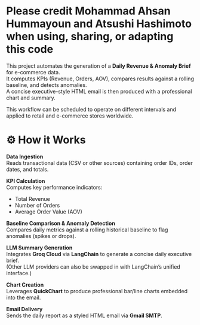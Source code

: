 # Please credit **Mohammad Ahsan Hummayoun** and **Atsushi Hashimoto** when using, sharing, or adapting this code 

This project automates the generation of a **Daily Revenue & Anomaly Brief** for e-commerce data.  
It computes KPIs (Revenue, Orders, AOV), compares results against a rolling baseline, and detects anomalies.  
A concise executive-style HTML email is then produced with a professional chart and summary.  

This workflow can be scheduled to operate on different intervals and applied to retail and e-commerce stores worldwide.

# ⚙️ How it Works

**Data Ingestion**  
Reads transactional data (CSV or other sources) containing order IDs, order dates, and totals.  

**KPI Calculation**  
Computes key performance indicators:  
- Total Revenue  
- Number of Orders  
- Average Order Value (AOV)  

**Baseline Comparison & Anomaly Detection**  
Compares daily metrics against a rolling historical baseline to flag anomalies (spikes or drops).  

**LLM Summary Generation**  
Integrates **Groq Cloud** via **LangChain** to generate a concise daily executive brief.  
(Other LLM providers can also be swapped in with LangChain’s unified interface.)   

**Chart Creation**  
Leverages **QuickChart** to produce professional bar/line charts embedded into the email.  

**Email Delivery**  
Sends the daily report as a styled HTML email via **Gmail SMTP**.  
